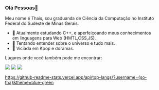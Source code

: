  
### Olá Pessoas👋
Meu nome é Thais, sou graduanda de Ciência da Computação no Instituto Federal do Sudeste de Minas Gerais.


- 🔭 Atualmente estudando C++, e aperfeiçoando meus conhecimentos em linguagens para Web (HMTL,CSS,JS).
- 🌱 Tentando entender sobre o universo e tudo mais.
- 🤝 Viciada em Kpop e doramas.


Lugares onde você também pode me encontrar: <br>

[<img src="https://img.shields.io/badge/twitter-%231DA1F2.svg?&style=for-the-badge&logo=twitter&logoColor=white" />](https://twitter.com/nnuyhan)   [<img src="https://img.shields.io/badge/linkedin-%230077B5.svg?&style=for-the-badge&logo=linkedin&logoColor=white" />](https://www.linkedin.com/in/thais-souza-4b9ba1182/)  [<img src = "https://img.shields.io/badge/facebook-%231877F2.svg?&style=for-the-badge&logo=facebook&logoColor=white">](https://www.facebook.com/thais.hipolito.16)

https://github-readme-stats.vercel.app/api/top-langs/?username={so-tha}&theme=blue-green
